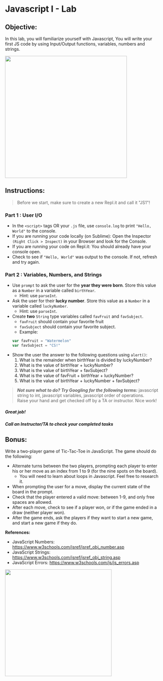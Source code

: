# Javascript I - Lab

## Objective: 
In this lab, you will familiarize yourself with Javascript, You will write your first JS code by using Input/Output functions, variables, numbers and strings.





<img src="https://media.giphy.com/media/xT9IgzoKnwFNmISR8I/giphy.gif" width="400">




## Instructions:
> Before we start, make sure to create a new Repl.it and call it "JS1"!

### Part 1 : User I/O 
 - In the `<script>` tags OR your `.js` file, use `console.log` to print `"Hello, World"` to the console.
 - If you are running your code locally (on Sublime): Open the Inspector `(Right Click > Inspect)` in your Browser and look for the Console. 
 - If you are running your code on Repl.it: You should already have your console open.
 - Check to see if `"Hello, World"` was output to the console. If not, refresh and try again.

### Part 2 : Variables, Numbers, and Strings
 - Use `prompt` to ask the user for the **year they were born**. Store this value as a `Number` in a variable called `birthYear`.
   - Hint: use `parseInt`.
 - Ask the user for their **lucky number**. Store this value as a `Number` in a variable called `luckyNumber`.
   - Hint: use `parseInt`.
 - Create **two** `String` type variables called `favFruit` and `favSubject`.
   - `favFruit` should contain your favorite fruit
   - `favSubject` should contain your favorite subject.
   - Example:
   ```javascript
   var favFruit = "Watermelon"
   var favSubject = "CS!"
 - Show the user the answer to the following questions using `alert()`:
   1. What is the remainder when birthYear is divided by luckyNumber?
   1. What is the value of birthYear + luckyNumber?
   1. What is the value of birthYear + favSubject?
   1. What is the value of favFruit + birthYear + luckyNumber?
   1. What is the value of birthYear + luckyNumber + favSubject?  
    
> ***Not sure what to do? Try Googling for the following terms:*** javascript string to int, javascript variables, javascript order of operations.  
Raise your hand and get checked off by a TA or instructor. Nice work!





##### Great job!
##### Call an Instructor/TA to check your completed tasks
 
 


## Bonus:
Write a two-player game of Tic-Tac-Toe in JavaScript. The game should do the following:
 - Alternate turns between the two players, prompting each player to enter his or her move as an index from 1 to 9 (for the nine spots on the board).
   - You will need to learn about loops in Javascript. Feel free to research it.
 - When prompting the user for a move, display the current state of the board in the prompt.
 - Check that the player entered a valid move: between 1-9, and only free spaces are allowed.
 - After each move, check to see if a player won, or if the game ended in a draw (neither player won).
 - After the game ends, ask the players if they want to start a new game, and start a new game if they do.
 
**References:**
- JavaScript Numbers: https://www.w3schools.com/jsref/jsref_obj_number.asp
- JavaScript Strings: https://www.w3schools.com/jsref/jsref_obj_string.asp
- JavaScript Errors: https://www.w3schools.com/js/js_errors.asp


<img src="https://media.giphy.com/media/26grMgCg1xZh28AF2/giphy.gif" width="350">
